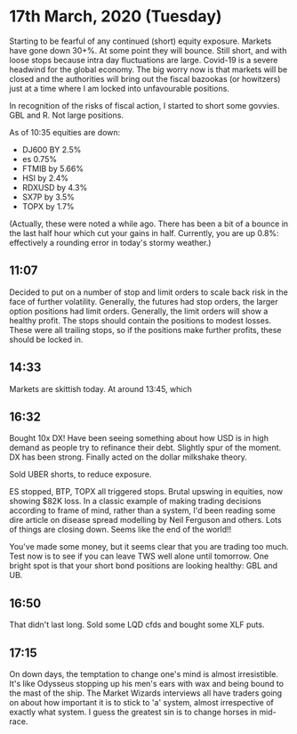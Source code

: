 # 17th March, 2020 (Tuesday)

Starting to be fearful of any continued (short) equity exposure. Markets have gone down 30+%. At some point they will bounce. Still short, and with loose stops because intra day fluctuations are large. 
Covid-19 is a severe headwind for the global economy.
The big worry now is that markets will be closed and the authorities will bring out the fiscal bazookas (or howitzers) just at a time where I am locked into unfavourable positions.

In recognition of the risks of fiscal action, I started to short some govvies. GBL and R. Not large positions.

As of 10:35 equities are down:

- DJ600 BY 2.5%
- es 0.75%
- FTMIB by 5.66%
- HSI by 2.4%
- RDXUSD by 4.3%
- SX7P by 3.5%
- TOPX by 1.7%

(Actually, these were noted a while ago. There has been a bit of a bounce in the last half hour which cut your gains in half. 
Currently, you are up 0.8%: effectively a rounding error in today's stormy weather.)

## 11:07

Decided to put on a number of stop and limit orders to scale back risk in the face of further volatility. Generally, the futures had stop orders, the larger option positions had limit orders. Generally, the limit orders will show a healthy profit. The stops should contain the positions to modest losses. These were all trailing stops, so if the positions make further profits, these should be locked in.


## 14:33

Markets are skittish today. At around 13:45, which 

## 16:32

Bought 10x DX! Have been seeing something about how USD is in high demand as people try to refinance their debt. Slightly spur of the moment. DX has been strong. Finally acted on the dollar milkshake theory. 

Sold UBER shorts, to reduce exposure.

ES stopped, BTP, TOPX all triggered stops. Brutal upswing in equities, now showing $82K loss. In a classic example of making trading decisions according to frame of mind, rather than a system, I'd been reading some dire article on disease spread modelling by Neil Ferguson and others. Lots of things are closing down. Seems like the end of the world!!

You've made some money, but it seems clear that you are trading too much. Test now is to see if you can leave TWS well alone until tomorrow.
One bright spot is that your short bond positions are looking healthy: GBL and UB.

## 16:50

That didn't last long. Sold some LQD cfds and bought some XLF puts.

## 17:15 

On down days, the temptation to change one's mind is almost irresistible. It's like Odysseus stopping up his men's ears with wax and being bound to the mast of the ship. The Market Wizards interviews all have traders going on about how important it is to stick to 'a' system, almost irrespective of exactly what system. I guess the greatest sin is to change horses in mid-race.
